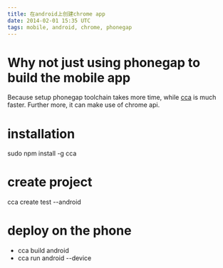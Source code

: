 ```yaml
---
title: 在android上创建chrome app
date: 2014-02-01 15:35 UTC
tags: mobile, android, chrome, phonegap
---
```

# Why not just using phonegap to build the mobile app

Because setup phonegap toolchain takes more time, while [cca](https://github.com/MobileChromeApps/mobile-chrome-apps) is much faster. Further more, it can make use of chrome api.
# installation
sudo npm install -g cca

# create project
cca create test --android

# deploy on the phone
* cca build android
* cca run android --device

